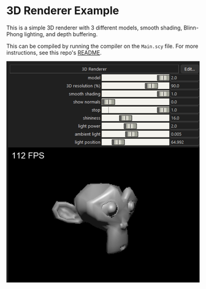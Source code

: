 # 3D Renderer Example
This is a simple 3D renderer with 3 different models, smooth shading, Blinn-Phong lighting, and depth buffering.

This can be compiled by running the compiler on the `Main.scy` file. For more instructions, see this repo's [README](https://github.com/maks-ymilian/scythe/blob/main/README.md#usage).

![](image.png)

